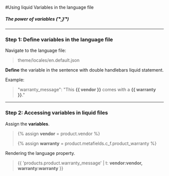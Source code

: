 #Using liquid Variables in the language file
##### The power of variables ( ͡° ͜ʖ ͡°)
---
### Step 1: Define variables in the language file

Navigate to the language file:
> theme/locales/en.default.json

**Define** the variable in the sentence with double handlebars liquid statement.

Example:
> "warranty_message": "This **{{ vendor }}** comes with a **{{ warranty }}**."

---

### Step 2: Accessing variables in liquid files

Assign the **variables**.

>{% assign **vendor** = product.vendor %}
>
>{% assign **warranty** = product.metafields.c_f.product_warranty %}

Rendering the language property.

> {{ 'products.product.warranty_message' | t: **vendor:vendor, warranty:warranty**   }}
